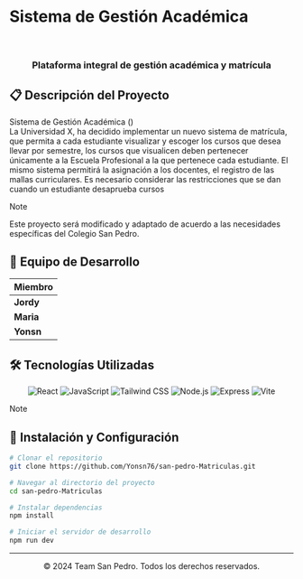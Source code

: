# Sistema de Gestión Académica

<div align="center">
  <br>
  <h3>Plataforma integral de gestión académica y matrícula</h3>
</div>

## 📋 Descripción del Proyecto

Sistema de Gestión Académica ()  
La Universidad X, ha decidido implementar un nuevo sistema de matrícula, que permita a 
cada estudiante visualizar y escoger los cursos que desea llevar por semestre, los cursos que 
visualicen deben pertenecer únicamente a la Escuela Profesional a la que pertenece cada 
estudiante. El mismo sistema permitirá la asignación a los docentes, el registro de las mallas 
curriculares. Es necesario considerar las restricciones que se dan cuando un estudiante 
desaprueba cursos

> [!NOTE]
> Este proyecto será modificado y adaptado de acuerdo a las necesidades específicas del Colegio San Pedro.

## 👥 Equipo de Desarrollo

| Miembro |
|---------|
| **Jordy** |
| **Maria** | 
| **Yonsn** | 

## 🛠️ Tecnologías Utilizadas

<div align="center">
  <img src="https://img.shields.io/badge/React-61DAFB?style=for-the-badge&logo=react&logoColor=black" alt="React"/>
  <img src="https://img.shields.io/badge/JavaScript-F7DF1E?style=for-the-badge&logo=javascript&logoColor=black" alt="JavaScript"/>
  <img src="https://img.shields.io/badge/Tailwind_CSS-38B2AC?style=for-the-badge&logo=tailwind-css&logoColor=white" alt="Tailwind CSS"/>
  <img src="https://img.shields.io/badge/Node.js-339933?style=for-the-badge&logo=nodedotjs&logoColor=white" alt="Node.js"/>
  <img src="https://img.shields.io/badge/Express-000000?style=for-the-badge&logo=express&logoColor=white" alt="Express"/>
  <img src="https://img.shields.io/badge/Vite-646CFF?style=for-the-badge&logo=vite&logoColor=white" alt="Vite"/>
</div>


> [!NOTE]
> ## 🚀 Instalación y Configuración
> 
> ```bash
> # Clonar el repositorio
> git clone https://github.com/Yonsn76/san-pedro-Matriculas.git
> 
> # Navegar al directorio del proyecto
> cd san-pedro-Matriculas
> 
> # Instalar dependencias
> npm install
> 
> # Iniciar el servidor de desarrollo
> npm run dev
> ```



---

<div align="center">
  <p>© 2024 Team San Pedro. Todos los derechos reservados.</p>
</div>

